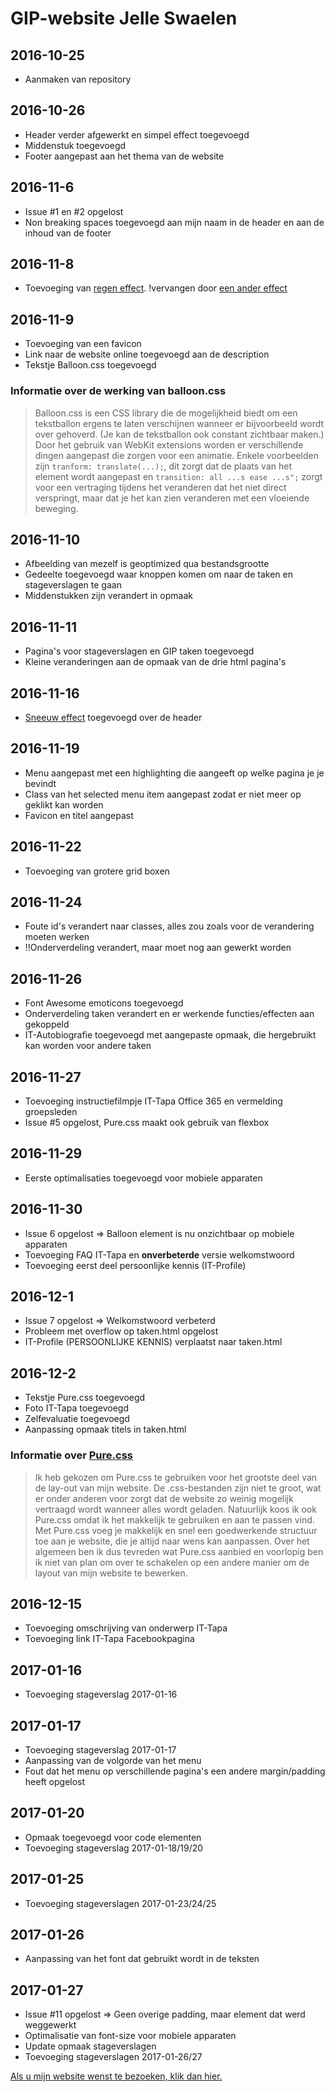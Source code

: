 # GIP-website Jelle Swaelen

## 2016-10-25

+ Aanmaken van repository

## 2016-10-26

+ Header verder afgewerkt en simpel effect toegevoegd
+ Middenstuk toegevoegd
+ Footer aangepast aan het thema van de website

## 2016-11-6

+ Issue  #1 en #2 opgelost
+ Non breaking spaces toegevoegd aan mijn naam in de header en aan de inhoud van de footer

## 2016-11-8

+ Toevoeging van [regen effect](https://codepen.io/alemesre/pen/hAxGg). !vervangen door [een ander effect](https://codepen.io/NickyCDK/pen/AIonk)

## 2016-11-9

+ Toevoeging van een favicon
+ Link naar de website online toegevoegd aan de description
+ Tekstje Balloon.css toegevoegd

### Informatie over de werking van balloon.css

> Balloon.css is een CSS library die de mogelijkheid biedt om een tekstballon ergens te laten verschijnen wanneer er bijvoorbeeld wordt over gehoverd. (Je kan de tekstballon ook constant zichtbaar maken.)
Door het gebruik van WebKit extensions worden er verschillende dingen aangepast die zorgen voor een animatie. Enkele voorbeelden zijn `tranform: translate(...);`, dit zorgt dat de plaats van het element wordt aangepast en `transition: all ...s ease ...s";` zorgt voor een vertraging tijdens het veranderen dat het niet direct verspringt, maar dat je het kan zien veranderen met een vloeiende beweging.

## 2016-11-10

+ Afbeelding van mezelf is geoptimized qua bestandsgrootte
+ Gedeelte toegevoegd waar knoppen komen om naar de taken en stageverslagen te gaan
+ Middenstukken zijn verandert in opmaak

## 2016-11-11

+ Pagina's voor stageverslagen en GIP taken toegevoegd
+ Kleine veranderingen aan de opmaak van de drie html pagina's

## 2016-11-16

+ [Sneeuw effect](https://codepen.io/NickyCDK/pen/AIonk) toegevoegd over de header

## 2016-11-19

+ Menu aangepast met een highlighting die aangeeft op welke pagina je je bevindt
+ Class van het selected menu item aangepast zodat er niet meer op geklikt kan worden
+ Favicon en titel aangepast

## 2016-11-22

+ Toevoeging van grotere grid boxen

## 2016-11-24

+ Foute id's verandert naar classes, alles zou zoals voor de verandering moeten werken
+ !!Onderverdeling verandert, maar moet nog aan gewerkt worden

## 2016-11-26

+ Font Awesome emoticons toegevoegd
+ Onderverdeling taken verandert en er werkende functies/effecten aan gekoppeld
+ IT-Autobiografie toegevoegd met aangepaste opmaak, die hergebruikt kan worden voor andere taken

## 2016-11-27

+ Toevoeging instructiefilmpje IT-Tapa Office 365 en vermelding groepsleden
+ Issue #5 opgelost, Pure.css maakt ook gebruik van flexbox

## 2016-11-29

+ Eerste optimalisaties toegevoegd voor mobiele apparaten

## 2016-11-30

+ Issue 6 opgelost => Balloon element is nu onzichtbaar op mobiele apparaten
+ Toevoeging FAQ IT-Tapa en __onverbeterde__ versie welkomstwoord
+ Toevoeging eerst deel persoonlijke kennis (IT-Profile)

## 2016-12-1

+ Issue 7 opgelost => Welkomstwoord verbeterd
+ Probleem met overflow op taken.html opgelost
+ IT-Profile (PERSOONLIJKE KENNIS) verplaatst naar taken.html

## 2016-12-2

+ Tekstje Pure.css toegevoegd
+ Foto IT-Tapa toegevoegd
+ Zelfevaluatie toegevoegd
+ Aanpassing opmaak titels in taken.html

### Informatie over [Pure.css](http://purecss.io/)

> Ik heb gekozen om Pure.css te gebruiken voor het grootste deel van de lay-out van mijn website. De .css-bestanden zijn niet te groot, wat er onder anderen voor zorgt dat de website zo weinig mogelijk vertraagd wordt wanneer alles wordt geladen. Natuurlijk koos ik ook Pure.css omdat ik het makkelijk te gebruiken en aan te passen vind. Met Pure.css voeg je makkelijk en snel een goedwerkende structuur toe aan je website, die je altijd naar wens kan aanpassen. Over het algemeen ben ik dus tevreden wat Pure.css aanbied en voorlopig ben ik niet van plan om over te schakelen op een andere manier om de layout van mijn website te bewerken.

## 2016-12-15

+ Toevoeging omschrijving van onderwerp IT-Tapa
+ Toevoeging link IT-Tapa Facebookpagina

## 2017-01-16

+ Toevoeging stageverslag 2017-01-16

## 2017-01-17

+ Toevoeging stageverslag 2017-01-17
+ Aanpassing van de volgorde van het menu
+ Fout dat het menu op verschillende pagina's een andere margin/padding heeft opgelost

## 2017-01-20

+ Opmaak toegevoegd voor code elementen
+ Toevoeging stageverslag 2017-01-18/19/20

## 2017-01-25

+ Toevoeging stageverslagen 2017-01-23/24/25

## 2017-01-26

+ Aanpassing van het font dat gebruikt wordt in de teksten

## 2017-01-27

+ Issue #11 opgelost => Geen overige padding, maar element dat werd weggewerkt
+ Optimalisatie van font-size voor mobiele apparaten
+ Update opmaak stageverslagen
+ Toevoeging stageverslagen 2017-01-26/27

[Als u mijn website wenst te bezoeken, klik dan hier.](https://jelles-immalle.github.io)
